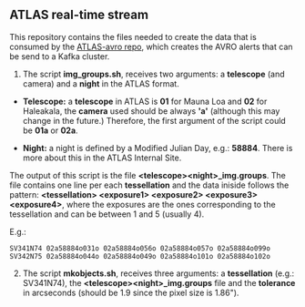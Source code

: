 ## ATLAS real-time stream

This repository contains the files needed to create the data that is consumed by the [ATLAS-avro repo](https://github.com/alercebroker/atlas-avro), which creates the AVRO alerts that can be send to a Kafka cluster.

1) The script **img_groups.sh**, receives two arguments: a **telescope** (and camera) and a **night** in the ATLAS format.

* **Telescope:** a **telescope** in ATLAS is **01** for Mauna Loa and **02** for Haleakala, the **camera** used should be always **'a'** (although this may change in the future.) Therefore, the first argument of the script could be **01a** or **02a**.

* **Night:** a night is defined by a Modified Julian Day, e.g.: **58884**. There is more about this in the ATLAS Internal Site.

The output of this script is the file **\<telescope\>\<night\>_img.groups**. The file contains one line per each **tessellation** and the data iniside follows the pattern: **\<tessellation\> \<exposure1\> \<exposure2\> \<exposure3\> \<exposure4\>**, where the exposures are the ones corresponding to the tessellation and can be between 1 and 5 (usually 4).

E.g.:
```
SV341N74 02a58884o031o 02a58884o056o 02a58884o057o 02a58884o099o
SV342N75 02a58884o044o 02a58884o049o 02a58884o101o 02a58884o102o
```

2) The script **mkobjects.sh**, receives three arguments: a **tessellation** (e.g.: SV341N74), the  **\<telescope\>\<night\>_img.groups** file and the **tolerance** in arcseconds (should be 1.9 since the pixel size is 1.86").
